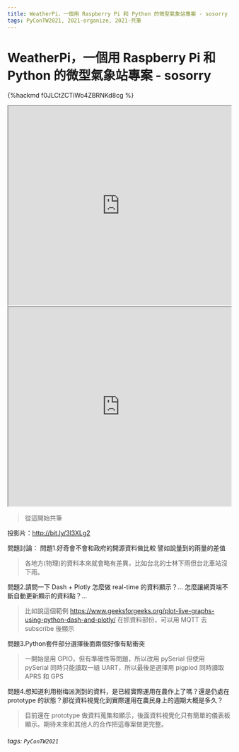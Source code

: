 ```yaml
---
title: WeatherPi，一個用 Raspberry Pi 和 Python 的微型氣象站專案 - sosorry
tags: PyConTW2021, 2021-organize, 2021-共筆
---
```


# WeatherPi，一個用 Raspberry Pi 和 Python 的微型氣象站專案 - sosorry

{%hackmd f0JLCtZCTiWo4ZBRNKd8cg %}

<iframe src="https://app.sli.do/event/vahxkdfe" height=450 width=100%></iframe>

<iframe src="https://wall.sli.do/event/vahxkdfe?section=180f3467-1a46-437e-b825-e264aa434a19" height=450 width=100%></iframe>

> 從這開始共筆

投影片：http://bit.ly/3l3XLg2



問題討論：
問題1.好奇會不會和政府的開源資料做比較 譬如說量到的雨量的差值
> 各地方(物理)的資料本來就會略有差異，比如台北的士林下雨但台北車站沒下雨。

問題2.請問一下 Dash + Plotly 怎麼做 real-time 的資料顯示？... 怎麼讓網頁端不斷自動更新顯示的資料點？...
> 比如說這個範例
> https://www.geeksforgeeks.org/plot-live-graphs-using-python-dash-and-plotly/
> 在抓資料部份，可以用 MQTT 去 subscribe 後顯示

問題3.Python套件部分選擇後面兩個好像有點衝突
> 一開始是用 GPIO，但有準確性等問題，所以改用 pySerial
> 但使用 pySerial 同時只能讀取一組 UART，所以最後是選擇用 pigpiod 同時讀取 APRS 和 GPS

問題4.想知道利用樹梅派測到的資料，是已經實際運用在農作上了嗎？還是仍處在 prototype 的狀態？那從資料視覺化到實際運用在農民身上的週期大概是多久？
> 目前還在 prototype 做資料蒐集和顯示，後面資料視覺化只有簡單的儀表板顯示。期待未來和其他人的合作把這專案做更完整。








###### tags: `PyConTW2021`